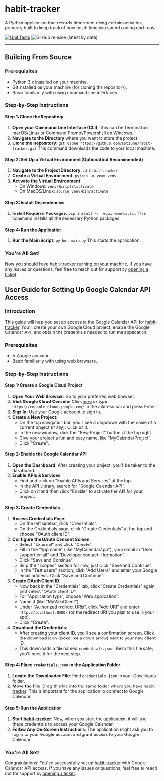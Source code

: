 # habit-tracker
A Python application that records time spent doing certain activities, primarily built to keep track of how much time you spend coding each day.


[![Unit Tests](https://github.com/notzune/habit-tracker/actions/workflows/unit_tests.yml/badge.svg)](https://github.com/notzune/habit-tracker/actions/workflows/unit_tests.yml)
![GitHub release (latest by date)](https://img.shields.io/github/v/release/notzune/habit-tracker)

---

## Building From Source

### Prerequisites
- Python 3.x installed on your machine.
- Git installed on your machine (for cloning the repository).
- Basic familiarity with using command line interfaces.

### Step-by-Step Instructions

#### Step 1: Clone the Repository
1. **Open your Command Line Interface (CLI)**: This can be Terminal on macOS/Linux or Command Prompt/Powershell on Windows.
2. **Navigate to the Directory** where you want to store the project.
3. **Clone the Repository**:
   ```git clone https://github.com/notzune/habit-tracker.git```
   This command downloads the code to your local machine.

#### Step 2: Set Up a Virtual Environment (Optional but Recommended)
1. **Navigate to the Project Directory**:
   ```cd habit-tracker```
2. **Create a Virtual Environment**:
   ```python -m venv venv```
3. **Activate the Virtual Environment**:
   - On Windows: `venv\Scripts\activate`
   - On MacOS/Linux: `source venv/bin/activate`

#### Step 3: Install Dependencies
1. **Install Required Packages**:
   ```pip install -r requirements.txt```
   This command installs all the necessary Python packages.

#### Step 4: Run the Application
1. **Run the Main Script**:
   ```python main.py```
   This starts the application.

### You're All Set!

Now you should have [habit-tracker](https://github.com/notzune/habit-tracker) running on your machine. If you have any issues or questions, feel free to reach out for support by [opening a ticket](https://github.com/notzune/habit-tracker/issues).

## User Guide for Setting Up Google Calendar API Access

### Introduction
This guide will help you set up access to the Google Calendar API for [habit-tracker](https://github.com/notzune/habit-tracker). You'll create your own Google Cloud project, enable the Google Calendar API, and obtain the credentials needed to run the application.

### Prerequisites
- A Google account.
- Basic familiarity with using web browsers.

### Step-by-Step Instructions

#### Step 1: Create a Google Cloud Project
1. **Open Your Web Browser**: Go to your preferred web browser.
2. **Visit Google Cloud Console**: Click [here](https://console.cloud.google.com/) or type `https://console.cloud.google.com/` in the address bar and press Enter.
3. **Sign In**: Use your Google account to sign in.
4. **Create a New Project**:
   - On the top navigation bar, you'll see a dropdown with the name of a current project (if any). Click on it.
   - In the new window, click the "New Project" button at the top right.
   - Give your project a fun and easy name, like "MyCalendarProject".
   - Click "Create".

#### Step 2: Enable the Google Calendar API
1. **Open the Dashboard**: After creating your project, you'll be taken to the dashboard.
2. **Enable APIs & Services**:
   - Find and click on "Enable APIs and Services" at the top.
   - In the API Library, search for "Google Calendar API".
   - Click on it and then click "Enable" to activate the API for your project.

#### Step 3: Create Credentials
1. **Access Credentials Page**:
   - On the left sidebar, click "Credentials".
   - On the Credentials page, click "Create Credentials" at the top and choose "OAuth client ID".
2. **Configure the OAuth Consent Screen**:
   - Select "External" and click "Create".
   - Fill in the "App name" (like "MyCalendarApp"), your email in "User support email" and "Developer contact information".
   - Click "Save and Continue".
   - Skip the "Scopes" section for now, just click "Save and Continue".
   - In the "Test users" section, click "Add Users" and enter your Google email address. Click "Save and Continue".
3. **Create OAuth Client ID**:
   - Now back in the "Credentials" tab, click "Create Credentials" again and select "OAuth client ID".
   - For "Application type", choose "Web application".
   - Name it (like "MyWebClient").
   - Under "Authorized redirect URIs", click "Add URI" and enter `http://localhost:8080/` (or the redirect URI you plan to use in your app).
   - Click "Create".
4. **Download the Credentials**:
   - After creating your client ID, you'll see a confirmation screen. Click the download icon (looks like a down arrow) next to your new client ID.
   - This downloads a file named `credentials.json`. Keep this file safe; you'll need it for the next step.

#### Step 4: Place `credentials.json` in the Application Folder
1. **Locate the Downloaded File**: Find `credentials.json` in your Downloads folder.
2. **Move the File**: Drag this file into the same folder where you have [habit-tracker](https://github.com/notzune/habit-tracker). This is important for the application to connect to Google Calendar.

#### Step 5: Run the Application
1. **Start [habit-tracker](https://github.com/notzune/habit-tracker)**: Now, when you start the application, it will use these credentials to access your Google Calendar.
2. **Follow Any On-Screen Instructions**: The application might ask you to log in to your Google account and grant access to your Google Calendar.

### You're All Set!
Congratulations! You've successfully set up [habit-tracker](https://github.com/notzune/habit-tracker) with Google Calendar API access. If you have any issues or questions, feel free to reach out for support by [opening a ticket](https://github.com/notzune/habit-tracker/issues).